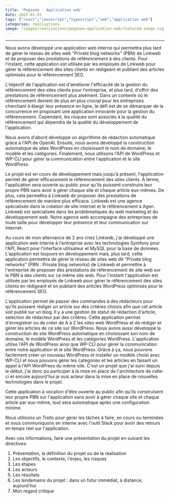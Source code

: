 ```yaml
---
title: 'Pegaseo - Application web'
date: 2023-01-01
tags: ["react","javascript","typescript","web","application web"]
categories: realisations
image: /images/realisations/pegaseo-application-web/featured-image.svg
---
```


------
Nous avons développé une application web interne qui permettra plus tard de gérer le réseau de sites web "Private blog networks" (PBN) de Linkweb et de proposer des prestations de référencement à des clients. Pour l'instant, cette application est utilisée par les employés de Linkweb pour gérer le référencement des sites clients en rédigeant et publiant des articles optimisés pour le référencement SEO.

L'objectif de l'application est d'améliorer l'efficacité de la gestion du référencement des sites clients pour l'entreprise, et plus tard, d'offrir des prestations de référencement plus aisément. Dans un contexte où le référencement devient de plus en plus crucial pour les entreprises cherchant à élargir leur présence en ligne, le défi est de se démarquer de la concurrence en proposant une application innovante pour la gestion du référencement. Cependant, les risques sont associés à la qualité du référencement qui dépendra de la qualité du développement de l'application.

Nous avons d'abord développé un algorithme de rédaction automatique grâce à l'API de OpenAI. Ensuite, nous avons développé la construction automatique de sites WordPress en choisissant le nom de domaine, le modèle et les catégories. Finalement, nous utilisons l'API de WordPress et WP-CLI pour gérer la communication entre l'application et le site WordPress.

Le projet est en cours de développement mais jusqu'à présent, l'application permet de gérer efficacement le référencement des sites clients. À terme, l'application sera ouverte au public pour qu'ils puissent construire leur propre PBN sans avoir à gérer chaque site et chaque article eux-mêmes. De plus, cela permettra à Linkweb de proposer des prestations de référencement de manière plus efficace.
Linkweb est une agence spécialisée dans la création de site internet et le référencement à Agen.
Linkweb est spécialisée dans les problématiques du web marketing et du développement web. Notre agence web accompagne des entreprises de toute taille pour développer leur présence et leur communication sur Internet.

Au cours de mon alternance de 2 ans chez Linkweb, j'ai développé une application web interne à l'entreprise avec les technologies Symfony pour l'API, React pour l'interface utilisateur et MySQL pour la base de données.
L'application est toujours en développement mais, plus tard, cette application permettra de gérer le réseau de sites web dit “Private blog networks" (PBN : Private blog networks) de Linkweb et permettre à l'entreprise de proposer des prestations de référencement de site web sur le PBN à des clients sur ce même site web.
Pour l'instant l'application est utilisée par les employés de Linkweb pour gérer le référencement des sites clients en rédigeant et en publiant des articles WordPress optimisés pour le référencement SEO.


L'application permet de passer des commandes à des rédacteurs pour qu'ils puissent rédiger un article sur des critères choisis afin que cet article soit publié sur un blog.
Il y a une gestion de statut de rédaction d'article, selection de rédacteur par des critères.
Cette application permet d'enregistrer ou de créer de A à Z les sites web WordPress et de rédiger et gérer les articles de ce site sur WordPress.
Nous avons aussi développé la construction de site WordPress automatique en choisissant son nom de domaine, le modèle WordPress et les catégories WordPress.
L'application utilise l'API de WordPress ainsi que WP-CLI pour gérer la communication entre notre application et le site WordPress. Grâce à ça, nous pouvons facilement créer un nouveau WordPress et installer un modèle choisi avec WP-CLI et nous pouvons gérer les catégories et les articles en faisant un appel à l'API WordPress du même site.
C'est un projet que j'ai suivi depuis le début, j'ai donc pu participer à la mise en place de l'architecture de celle-ci et encore aujourd'hui je suis acteur dans la mise en place de nouvelles technologies dans le projet.

Cette application à vocation d'être ouverte au public afin qu'ils construisent leur propre PBN sur l'application sans avoir à gérer chaque site et chaque article par eux-même, tout sera automatique après une configuration minime.

Nous utilisons un Trello pour gérer les tâches à faire, en cours ou terminées et nous communiquons en interne avec l'outil Slack pour avoir des retours en temps réel sur l'application.


Avec ces informations, faire une présentation du projet en suivant les directives:
1.	Présentation, la définition du projet ou de la réalisation
2.	Les objectifs, le contexte, l'enjeu, les risques
3.	Les étapes
4.	Les acteurs
5.	Les résultats
6.	Les lendemains du projet : dans un futur immédiat, à distance, aujourd'hui
7.	Mon regard critique